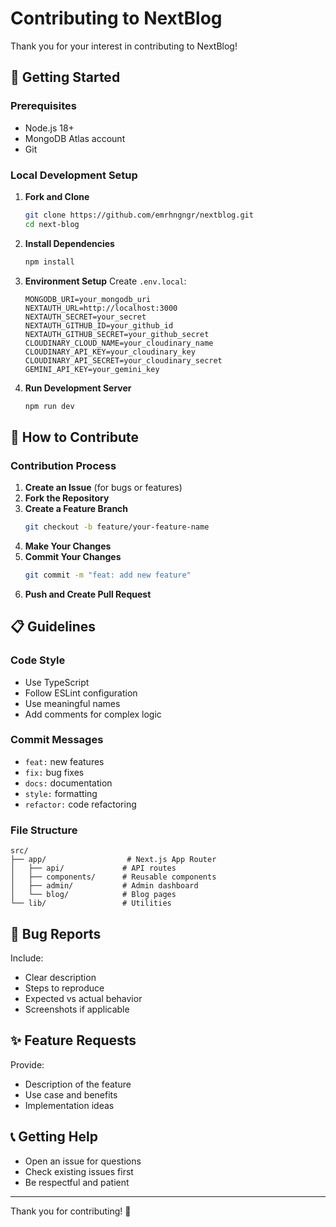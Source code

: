 # Contributing to NextBlog

Thank you for your interest in contributing to NextBlog! 

## 🚀 Getting Started

### Prerequisites
- Node.js 18+ 
- MongoDB Atlas account
- Git

### Local Development Setup

1. **Fork and Clone**
   ```bash
   git clone https://github.com/emrhngngr/nextblog.git
   cd next-blog
   ```

2. **Install Dependencies**
   ```bash
   npm install
   ```

3. **Environment Setup**
   Create `.env.local`:
   ```env
   MONGODB_URI=your_mongodb_uri
   NEXTAUTH_URL=http://localhost:3000
   NEXTAUTH_SECRET=your_secret
   NEXTAUTH_GITHUB_ID=your_github_id
   NEXTAUTH_GITHUB_SECRET=your_github_secret
   CLOUDINARY_CLOUD_NAME=your_cloudinary_name
   CLOUDINARY_API_KEY=your_cloudinary_key
   CLOUDINARY_API_SECRET=your_cloudinary_secret
   GEMINI_API_KEY=your_gemini_key
   ```

4. **Run Development Server**
   ```bash
   npm run dev
   ```

## 🤝 How to Contribute

### Contribution Process

1. **Create an Issue** (for bugs or features)
2. **Fork the Repository**
3. **Create a Feature Branch**
   ```bash
   git checkout -b feature/your-feature-name
   ```
4. **Make Your Changes**
5. **Commit Your Changes**
   ```bash
   git commit -m "feat: add new feature"
   ```
6. **Push and Create Pull Request**

## 📋 Guidelines

### Code Style
- Use TypeScript
- Follow ESLint configuration
- Use meaningful names
- Add comments for complex logic

### Commit Messages
- `feat:` new features
- `fix:` bug fixes
- `docs:` documentation
- `style:` formatting
- `refactor:` code refactoring

### File Structure
```
src/
├── app/                  # Next.js App Router
│   ├── api/             # API routes
│   ├── components/      # Reusable components
│   ├── admin/           # Admin dashboard
│   └── blog/            # Blog pages
└── lib/                 # Utilities
```

## 🐛 Bug Reports

Include:
- Clear description
- Steps to reproduce
- Expected vs actual behavior
- Screenshots if applicable

## ✨ Feature Requests

Provide:
- Description of the feature
- Use case and benefits
- Implementation ideas

## 📞 Getting Help

- Open an issue for questions
- Check existing issues first
- Be respectful and patient

---

Thank you for contributing! 🚀
